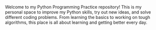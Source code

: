 Welcome to my Python Programming Practice repository! This is my personal space to improve my Python skills, try out new ideas, and solve different coding problems. From learning the basics to working on tough algorithms, this place is all about learning and getting better every day.
